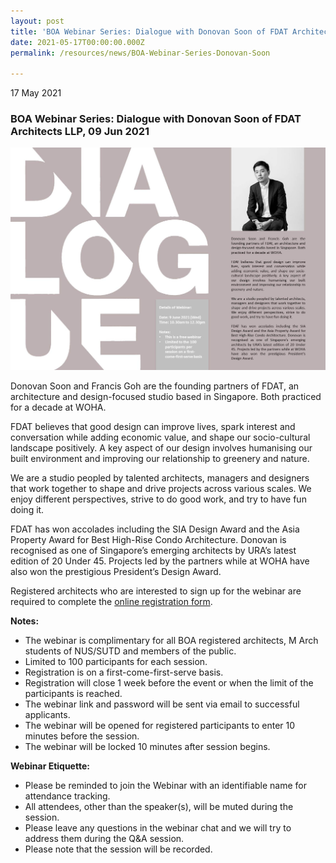 ```yaml
---
layout: post
title: 'BOA Webinar Series: Dialogue with Donovan Soon of FDAT Architects LLP'
date: 2021-05-17T00:00:00.000Z
permalink: /resources/news/BOA-Webinar-Series-Donovan-Soon

---
```


17 May 2021

### **BOA Webinar Series: Dialogue with Donovan Soon of FDAT Architects LLP, 09 Jun 2021**

![BOA Webinar Poster](/images/BOA_Webinar_090621.jpg)

Donovan Soon and Francis Goh are the founding partners of FDAT, an architecture and design-focused studio based in Singapore. Both practiced for a decade at WOHA.

FDAT believes that good design can improve lives, spark interest and conversation while adding economic value, and shape our socio-cultural landscape positively. A key aspect of our design involves humanising our built environment and improving our relationship to greenery and nature.

We are a studio peopled by talented architects, managers and designers that work together to shape and drive projects across various scales. We enjoy different perspectives, strive to do good work, and try to have fun doing it.

FDAT has won accolades including the SIA Design Award and the Asia Property Award for Best High-Rise Condo Architecture. Donovan is recognised as one of Singapore’s emerging architects by URA’s latest edition of 20 Under 45. Projects led by the partners while at WOHA have also won the prestigious President’s Design Award. 

Registered architects who are interested to sign up for the webinar are required to complete the [online registration form](https://forms.gle/khoypn4nd9qTzntX9).

**Notes:**
* The webinar is complimentary for all BOA registered architects, M Arch students of NUS/SUTD and members of the public. 
* Limited to 100 participants for each session. 
* Registration is on a first-come-first-serve basis. 
* Registration will close 1 week before the event or when the limit of the participants is reached.
* The webinar link and password will be sent via email to successful applicants. 
* The webinar will be opened for registered participants to enter 10 minutes before the session.
* The webinar will be locked 10 minutes after session begins.

**Webinar Etiquette:**
* Please be reminded to join the Webinar with an identifiable name for attendance tracking.
* All attendees, other than the speaker(s), will be muted during the session.
* Please leave any questions in the webinar chat and we will try to address them during the Q&A session.
* Please note that the session will be recorded.
